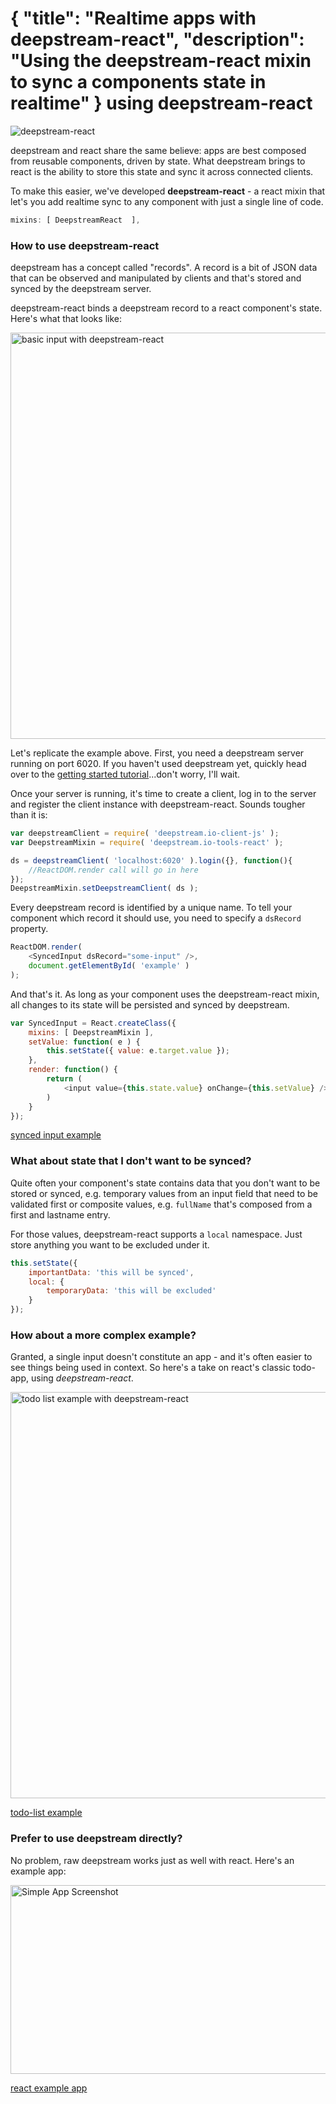 {
	"title": "Realtime apps with deepstream-react",
	"description": "Using the deepstream-react mixin to sync a components state in realtime"
}
using deepstream-react
=================================================

![deepstream-react](../assets/images/react/deepstream-react.png)

deepstream and react share the same believe: apps are best composed from reusable components, driven by state. What deepstream brings to react is the ability to store this state and sync it across connected clients.

To make this easier, we've developed **deepstream-react** - a react mixin that let's you add realtime sync to any component with just a single line of code.

```javascript
mixins: [ DeepstreamReact  ],
```

### How to use deepstream-react
deepstream has a concept called "records". A record is a bit of JSON data that can be observed and manipulated by clients and that's stored and synced by the deepstream server.

deepstream-react binds a deepstream record to a react component's state. Here's what that looks like:

<img width="650" src="../assets/images/react/basic-react-input.gif" alt="basic input with deepstream-react" />

Let's replicate the example above. First, you need a deepstream server running on port 6020. If you haven't used deepstream yet, quickly head over to the [getting started tutorial](http://localhost:3000/tutorials/getting-started.html)...don't worry, I'll wait.

Once your server is running, it's time to create a client, log in to the server and register the client instance with deepstream-react. Sounds tougher than it is:

```javascript
var deepstreamClient = require( 'deepstream.io-client-js' );
var DeepstreamMixin = require( 'deepstream.io-tools-react' );

ds = deepstreamClient( 'localhost:6020' ).login({}, function(){
    //ReactDOM.render call will go in here
});
DeepstreamMixin.setDeepstreamClient( ds );
```

Every deepstream record is identified by a unique name. To tell your component which record it should use, you need to specify a `dsRecord` property.

```javascript
ReactDOM.render(
    <SyncedInput dsRecord="some-input" />,
    document.getElementById( 'example' )
);
```

And that's it. As long as your component uses the deepstream-react mixin, all changes to its state will be persisted and synced by deepstream.

```javascript
var SyncedInput = React.createClass({
    mixins: [ DeepstreamMixin ],
    setValue: function( e ) {
        this.setState({ value: e.target.value });
    },
    render: function() {
        return (
            <input value={this.state.value} onChange={this.setValue} />
        )
    }
});
```
<a class="mega" href="https://github.com/deepstreamIO/ds-tutorial-react/tree/master/synced-input"><i class="fa fa-github"></i>synced input example</a>


### What about state that I don't want to be synced?
Quite often your component's state contains data that you don't want to be stored or synced, e.g. temporary values from an input field that need to be validated first or composite values, e.g. `fullName` that's composed from a first and lastname entry.

For those values, deepstream-react supports a `local` namespace. Just store anything you want to be excluded under it.

```javascript
this.setState({
    importantData: 'this will be synced',
    local: {
        temporaryData: 'this will be excluded'
    }
});
```

### How about a more complex example?
Granted, a single input doesn't constitute an app - and it's often easier to see things being used in context. So here's a take on react's classic todo-app, using *deepstream-react*.

<img width="650" src="../assets/images/react/complex-react-example.gif" alt="todo list example with deepstream-react" />

<a class="mega" href="https://github.com/deepstreamIO/ds-tutorial-react/tree/master/todo-list"><i class="fa fa-github"></i>todo-list example</a>

### Prefer to use deepstream directly?
No problem, raw deepstream works just as well with react. Here's an example app:
<div class="img-container">
	<img class="tutorial" width="602" height="302" src="../assets/images/simple-app.png" alt="Simple App Screenshot" />
</div>

<a class="mega" href="//github.com/deepstreamIO/ds-demo-simple-app-react"><i class="fa fa-github"></i>react example app</a>
